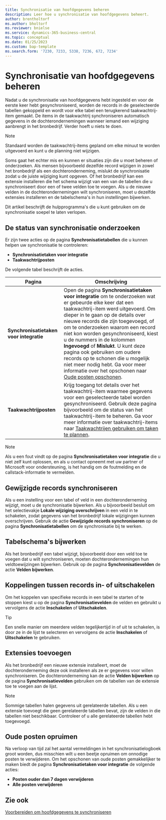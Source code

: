 ```yaml
---
title: Synchronisatie van hoofdgegevens beheren
description: Leer hoe u synchronisatie van hoofdgegevens beheert.
author: brentholtorf
ms.author: bholtorf
ms.reviewer: bnielse
ms.service: dynamics-365-business-central
ms.topic: conceptual
ms.date: 01/25/2023
ms.custom: bap-template
ms.search.form: '7230, 7233, 5338, 7236, 672, 7234'
---
```

# <a name="manage-master-data-synchronization"></a>Synchronisatie van hoofdgegevens beheren

Nadat u de synchronisatie van hoofdgegevens hebt ingesteld en voor de eerste keer hebt gesynchroniseerd, worden de records in de geselecteerde tabellen gekoppeld en wordt voor elke tabel een terugkerend taakwachtrij-item gemaakt. De items in de taakwachtrij synchroniseren automatisch gegevens in de dochterondernemingen wanneer iemand een wijziging aanbrengt in het bronbedrijf. Verder hoeft u niets te doen.

> [!NOTE]
> Standaard worden de taakwachtrij-items gepland om elke minuut te worden uitgevoerd en kunt u de planning niet wijzigen.

Soms gaat het echter mis en kunnen er situaties zijn die u moet beheren of onderzoeken. Als mensen bijvoorbeeld dezelfde record wijzigen in zowel het bronbedrijf als een dochteronderneming, mislukt de synchronisatie zodat u de juiste wijziging kunt opgeven. Of het bronbedrijf kan een extensie installeren die het schema wijzigt van een van de tabellen die u synchroniseert door een of twee velden toe te voegen. Als u de nieuwe velden in de dochterondernemingen wilt synchroniseren, moet u dezelfde extensies installeren en de tabelschema's in hun instellingen bijwerken.

Dit artikel beschrijft de hulpprogramma's die u kunt gebruiken om de synchronisatie soepel te laten verlopen.

## <a name="investigate-the-status-of-synchronization"></a>De status van synchronisatie onderzoeken

Er zijn twee acties op de pagina **Synchronisatietabellen** die u kunnen helpen uw synchronisatie te controleren:

* **Synchronisatietaken voor integratie**
* **Taakwachtrijposten**

De volgende tabel beschrijft de acties.

|Pagina  |Omschrijving  |
|---------|---------|
|**Synchronisatietaken voor integratie**     | Open de pagina **Synchronisatietaken voor integratie** om te onderzoeken wat er gebeurde elke keer dat een taakwachtrij-item werd uitgevoerd. Om dieper in te gaan op de details over nieuwe records die zijn toegevoegd, of om te onderzoeken waarom een record niet kon worden gesynchroniseerd, kiest u de nummers in de kolommen **Ingevoegd** of **Mislukt**. U kunt deze pagina ook gebruiken om oudere records op te schonen die u mogelijk niet meer nodig hebt. Ga voor meer informatie over het opschonen naar [Oude posten opschonen](#clean-up-old-entries).        |
|**Taakwachtrijposten**     | Krijg toegang tot details over het taakwachtrij-item waarmee gegevens voor een geselecteerde tabel worden gesynchroniseerd. Gebruik deze pagina bijvoorbeeld om de status van het taakwachtrij-item te beheren. Ga voor meer informatie over taakwachtrij-items naar [Taakwachtrijen gebruiken om taken te plannen](admin-job-queues-schedule-tasks.md).     |

> [!NOTE]
> Als u een fout vindt op de pagina **Synchronisatietaken voor integratie** die u niet zelf kunt oplossen, en als u contact opneemt met uw partner of Microsoft voor ondersteuning, is het handig om de foutmelding en de callstack-informatie te vermelden.

## <a name="synchronize-modified-records"></a>Gewijzigde records synchroniseren

Als u een instelling voor een tabel of veld in een dochteronderneming wijzigt, moet u de synchronisatie bijwerken. Als u bijvoorbeeld besluit om het selectievakje **Lokale wijziging overschrijven** in een veld in te schakelen, zodat gegevens van het bronbedrijf lokale wijzigingen kunnen overschrijven. Gebruik de actie **Gewijzigde records synchroniseren** op de pagina **Synchronisatietabellen** om de synchronisatie bij te werken.

## <a name="update-table-schemas"></a>Tabelschema's bijwerken

Als het bronbedrijf een tabel wijzigt, bijvoorbeeld door een veld toe te voegen dat u wilt synchroniseren, moeten dochterondernemingen hun veldtoewijzingen bijwerken. Gebruik op de pagina **Synchronisatievelden** de actie **Velden bijwerken**. 

## <a name="enable-or-disable-couplings-between-records"></a>Koppelingen tussen records in- of uitschakelen

Om het koppelen van specifieke records in een tabel te starten of te stoppen kiest u op de pagina **Synchronisatievelden** de velden en gebruikt u vervolgens de actie **Inschakelen** of **Uitschakelen**. 

> [!TIP]
> Een snelle manier om meerdere velden tegelijkertijd in of uit te schakelen, is door ze in de lijst te selecteren en vervolgens de actie **Inschakelen** of **Uitschakelen** te gebruiken.

## <a name="adding-extensions"></a>Extensies toevoegen

Als het bronbedrijf een nieuwe extensie installeert, moet de dochteronderneming deze ook installeren als ze er gegevens voor willen synchroniseren. De dochteronderneming kan de actie **Velden bijwerken** op de pagina **Synchronisatievelden** gebruiken om de tabellen van de extensie toe te voegen aan de lijst.

> [!NOTE]
> Sommige tabellen halen gegevens uit gerelateerde tabellen. Als u een extensie toevoegt die geen gerelateerde tabellen bevat, zijn de velden in die tabellen niet beschikbaar. Controleer of u alle gerelateerde tabellen hebt toegevoegd.

## <a name="clean-up-old-entries"></a>Oude posten opruimen

Na verloop van tijd zal het aantal vermeldingen in het synchronisatielogboek groot worden, dus misschien wilt u een beetje opruimen om onnodige posten te verwijderen. Om het opschonen van oude posten gemakkelijker te maken biedt de pagina **Synchronisatietaken voor integratie** de volgende acties:

* **Posten ouder dan 7 dagen verwijderen**
* **Alle posten verwijderen**

<!--
## <a name="recreate-a-deleted-job-queue-entry"></a>Recreate a deleted job queue entry

If the recurring job queue entry is deleted for a table, you can quickly recreate it. On the **Synchronization Tables** page, choose the **Use Default Synchronization Setup** action.
-->

## <a name="see-also"></a>Zie ook

[Voorbereiden om hoofdgegevens te synchroniseren](admin-set-up-data-sync.md)
